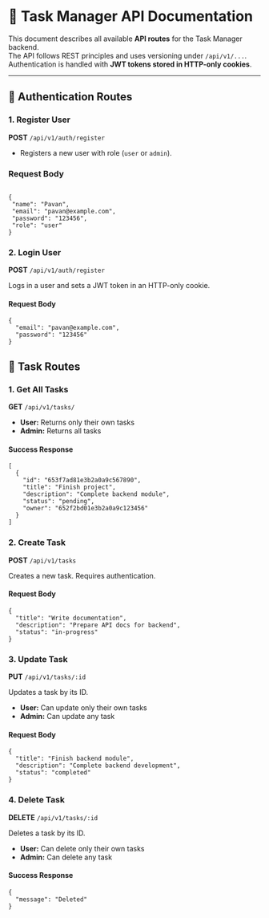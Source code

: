 # 📡 Task Manager API Documentation

This document describes all available **API routes** for the Task Manager backend.  
The API follows REST principles and uses versioning under `/api/v1/...`.  
Authentication is handled with **JWT tokens stored in HTTP-only cookies**.  

---

## 🔑 Authentication Routes

### 1. Register User
**POST** `/api/v1/auth/register`

- Registers a new user with role (`user` or `admin`).

### Request Body
 ```` 

{
  "name": "Pavan",
  "email": "pavan@example.com",
  "password": "123456",
  "role": "user"
}
````

### 2. Login User
**POST** `/api/v1/auth/register`

Logs in a user and sets a JWT token in an HTTP-only cookie.

#### Request Body
````
{
  "email": "pavan@example.com",
  "password": "123456"
}
````
## 📝 Task Routes

### 1. Get All Tasks
**GET** `/api/v1/tasks/`

- **User:** Returns only their own tasks  
- **Admin:** Returns all tasks  

#### Success Response
````
[
  {
    "id": "653f7ad81e3b2a0a9c567890",
    "title": "Finish project",
    "description": "Complete backend module",
    "status": "pending",
    "owner": "652f2bd01e3b2a0a9c123456"
  }
]
````
### 2. Create Task
**POST** `/api/v1/tasks`

Creates a new task. Requires authentication.

#### Request Body
````
{
  "title": "Write documentation",
  "description": "Prepare API docs for backend",
  "status": "in-progress"
}
````
### 3. Update Task
**PUT** `/api/v1/tasks/:id`

Updates a task by its ID.  
- **User:** Can update only their own tasks  
- **Admin:** Can update any task  

#### Request Body
````
{
  "title": "Finish backend module",
  "description": "Complete backend development",
  "status": "completed"
}
````
### 4. Delete Task
**DELETE** `/api/v1/tasks/:id`

Deletes a task by its ID.  
- **User:** Can delete only their own tasks  
- **Admin:** Can delete any task  

#### Success Response
````
{
  "message": "Deleted"
}
````
